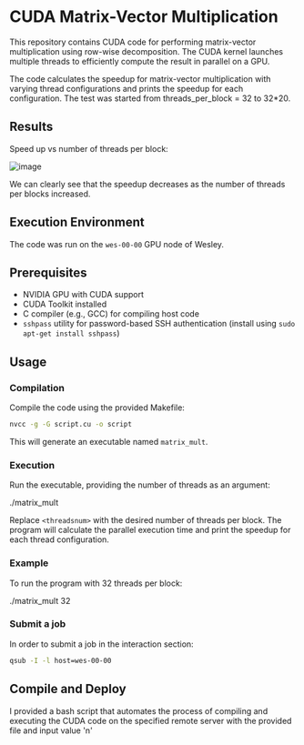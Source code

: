 # CUDA Matrix-Vector Multiplication

This repository contains CUDA code for performing matrix-vector multiplication using row-wise decomposition. The CUDA kernel launches multiple threads to efficiently compute the result in parallel on a GPU.

The code calculates the speedup for matrix-vector multiplication with varying thread configurations and prints the speedup for each configuration. The test was started from threads_per_block = 32 to 32*20.

## Results

Speed up vs number of threads per block:

![image](https://github.com/rezajahadi/cuda-matrix-multiplication/assets/91501414/fbc50c82-a0e7-4187-9c25-5eff1173ac50)

We can clearly see that the speedup decreases as the number of threads per blocks increased.


## Execution Environment

The code was run on the `wes-00-00` GPU node of Wesley.

## Prerequisites

- NVIDIA GPU with CUDA support
- CUDA Toolkit installed
- C compiler (e.g., GCC) for compiling host code
- `sshpass` utility for password-based SSH authentication (install using `sudo apt-get install sshpass`)

## Usage

### Compilation

Compile the code using the provided Makefile:

```bash
nvcc -g -G script.cu -o script
```

This will generate an executable named `matrix_mult`.

### Execution

Run the executable, providing the number of threads as an argument:

./matrix_mult <threadsnum>


Replace `<threadsnum>` with the desired number of threads per block. The program will calculate the parallel execution time and print the speedup for each thread configuration.

### Example

To run the program with 32 threads per block:

./matrix_mult 32

### Submit a job

In order to submit a job in the interaction section:

```bash
qsub -I -l host=wes-00-00
```

## Compile and Deploy

I provided a bash script that automates the process of compiling and executing the CUDA code on the specified remote server with the provided file and input value 'n'
